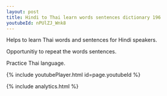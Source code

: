 ```yaml
---
layout: post
title: Hindi to Thai learn words sentences dictionary 196 
youtubeId: nPUlZJ_Wnk8
---
```

 
 
Helps to learn Thai words and sentences for Hindi speakers.

Opportunitiy to repeat the words sentences. 

Practice Thai language. 
 
{% include youtubePlayer.html id=page.youtubeId %}
 
 
{% include analytics.html %}